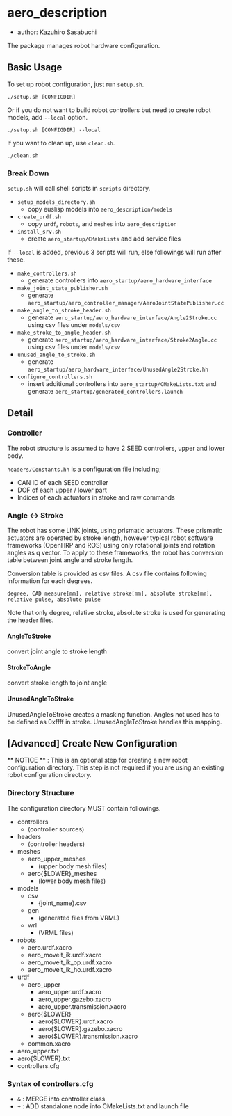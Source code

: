 # aero_description

- author: Kazuhiro Sasabuchi

The package manages robot hardware configuration.

## Basic Usage

To set up robot configuration, just run `setup.sh`.

```
./setup.sh [CONFIGDIR]
```

Or if you do not want to build robot controllers but need to create robot models, add `--local` option.

```
./setup.sh [CONFIGDIR] --local
```

If you want to clean up, use `clean.sh`.

```
./clean.sh
```

### Break Down

`setup.sh` will call shell scripts in `scripts` directory.

- `setup_models_directory.sh`
  - copy euslisp models into `aero_description/models`
- `create_urdf.sh`
  - copy `urdf`, `robots`, and `meshes` into `aero_description`
- `install_srv.sh`
  - create `aero_startup/CMakeLists` and add service files

If `--local` is added, previous 3 scripts will run,
else followings will run after these.

- `make_controllers.sh`
  - generate controllers into `aero_startup/aero_hardware_interface`
- `make_joint_state_publisher.sh`
  - generate `aero_startup/aero_controller_manager/AeroJointStatePublisher.cc`
- `make_angle_to_stroke_header.sh`
  - generate `aero_startup/aero_hardware_interface/Angle2Stroke.cc` using csv files under `models/csv`
- `make_stroke_to_angle_header.sh`
  - generate `aero_startup/aero_hardware_interface/Stroke2Angle.cc` using csv files under `models/csv`
- `unused_angle_to_stroke.sh`
  - generate `aero_startup/aero_hardware_interface/UnusedAngle2Stroke.hh`
- `configure_controllers.sh`
  - insert additional controllers into `aero_startup/CMakeLists.txt` and generate `aero_startup/generated_controllers.launch`

## Detail

### Controller

The robot structure is assumed to have 2 SEED controllers,
upper and lower body.

`headers/Constants.hh` is a configuration file including;

- CAN ID of each SEED controller
- DOF of each upper / lower part
- Indices of each actuators in stroke and raw commands


### Angle <-> Stroke

The robot has some LINK joints, using prismatic actuators.
These prismatic actuators are operated by stroke length,
however typical robot software frameworks (OpenHRP and ROS)
using only rotational joints and rotation angles as q vector.
To apply to these frameworks,
the robot has conversion table
between joint angle and stroke length.

Conversion table is provided as csv files.
A csv file contains following information for each degrees.

```
degree, CAD measure[mm], relative stroke[mm], absolute stroke[mm], relative pulse, absolute pulse
```

Note that only degree, relative stroke, absolute stroke is used for generating the header files.


#### AngleToStroke

convert joint angle to stroke length

#### StrokeToAngle

convert stroke length to joint angle

#### UnusedAngleToStroke

UnusedAngleToStroke creates a masking function.
Angles not used has to be defined as 0xffff in stroke.
UnusedAngleToStroke handles this mapping.


## [Advanced] Create New Configuration

** NOTICE ** :
This is an optional step for creating a new robot configuration directory.
This step is not required if you are using an existing robot configuration directory.

### Directory Structure

The configuration directory MUST contain followings.

- controllers
  - (controller sources)
- headers
  - (controller headers)
- meshes
  - aero_upper_meshes
    - (upper body mesh files)
  - aero{$LOWER}_meshes
    - (lower body mesh files)
- models
  - csv
    - {joint_name}.csv
  - gen
    - (generated files from VRML)
  - wrl
    - (VRML files)
- robots
  - aero.urdf.xacro
  - aero_moveit_ik.urdf.xacro
  - aero_moveit_ik_op.urdf.xacro
  - aero_moveit_ik_ho.urdf.xacro
- urdf
  - aero_upper
    - aero_upper.urdf.xacro
    - aero_upper.gazebo.xacro
    - aero_upper.transmission.xacro
  - aero{$LOWER}
    - aero{$LOWER}.urdf.xacro
    - aero{$LOWER}.gazebo.xacro
    - aero{$LOWER}.transmission.xacro
  - common.xacro
- aero_upper.txt
- aero{$LOWER}.txt
- controllers.cfg

### Syntax of controllers.cfg

- `&` : MERGE into controller class
- `+` : ADD standalone node into CMakeLists.txt and launch file
